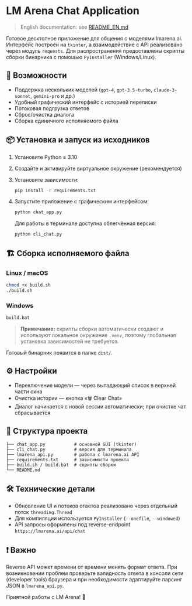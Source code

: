 # LM Arena Chat Application

> English documentation: see [README_EN.md](README_EN.md)

Готовое десктопное приложение для общения с моделями lmarena.ai. Интерфейс построен на `tkinter`, а взаимодействие с API реализовано через модуль `requests`. Для распространения предоставлены скрипты сборки бинарника с помощью `PyInstaller` (Windows/Linux).

## 🚀 Возможности
- Поддержка нескольких моделей (`gpt-4`, `gpt-3.5-turbo`, `claude-3-sonnet`, `gemini-pro` и др.)
- Удобный графический интерфейс с историей переписки
- Потоковая подгрузка ответов
- Сброс/очистка диалога
- Сборка единичного исполняемого файла

## 📦 Установка и запуск из исходников
1. Установите Python ≥ 3.10
2. Создайте и активируйте виртуальное окружение (рекомендуется)
3. Установите зависимости:
   ```bash
   pip install -r requirements.txt
   ```
4. Запустите приложение с графическим интерфейсом:
   ```bash
   python chat_app.py
   ```

   Для работы в терминале доступна облегчённая версия:
   ```bash
   python cli_chat.py
   ```

## 🏗️ Сборка исполняемого файла

### Linux / macOS
```bash
chmod +x build.sh
./build.sh
```

### Windows
```bat
build.bat
```

> **Примечание:** скрипты сборки автоматически создают и используют локальное окружение `.venv`, поэтому глобальная установка зависимостей не требуется.

Готовый бинарник появится в папке `dist/`.

## ⚙️ Настройки
- Переключение модели — через выпадающий список в верхней части окна
- Очистка истории — кнопка «🗑️ Clear Chat»
- Диалог начинается с новой сессии автоматически; при очистке чат сбрасывается

## 📁 Структура проекта
```
├── chat_app.py           # основной GUI (tkinter)
├── cli_chat.py           # версия для терминала
├── lmarena_api.py        # работа с lmarena.ai API
├── requirements.txt      # зависимости проекта
├── build.sh / build.bat  # скрипты сборки
└── README.md
```

## 🛠️ Технические детали
- Обновление UI и потоков ответов реализовано через отдельный поток `threading.Thread`
- Для компиляции используется `PyInstaller` (`--onefile`, `--windowed`)
- API запросы оформлены под reverse-endpoint `https://lmarena.ai/api/chat`

## ❗ Важно
Reverse API может времени от времени менять формат ответа. При возникновении проблем проверьте валидность ответа в консоли сети (developer tools) браузера и при необходимости адаптируйте парсинг JSON в `lmarena_api.py`.

Приятной работы с LM Arena! 🤖
